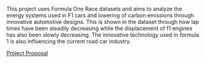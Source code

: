 This project uses Formula One Race datasets and aims to analyze the energy systems used in F1 cars and lowering of carbon emissions through innovative automotive designs. This is shown in the dataset through how lap times have been steadily decreasing while the displacement of f1 engines has also been slowly decreasing. The innovative technology used in formula 1 is also influencing the current road car industry.  

[Project Proposal](https://github.com/xuwensi/INFO201-AD/wiki/ProjectProposal)
